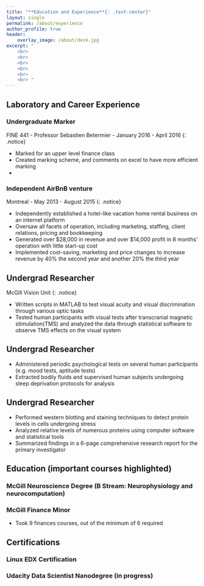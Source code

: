 ```yaml
---
title: "**Education and Experience**{: .text-center}"
layout: single
permalink: /about/experience
author_profile: true
header:
    overlay_image: /about/desk.jpg
excerpt: "
    <br>
    <br>
    <br>
    <br>
    <br>
    <br> "
---
```


## Laboratory and Career Experience 

### Undergraduate Marker 
FINE 441 - Professor Sebastien Betermier - January 2016 - April 2016
{: .notice}
  - Marked for an upper level finance class
  - Created marking scheme, and comments on excel to have more efficient marking 
  - 
  
### Independent AirBnB venture 
Montreal - May 2013 - August 2015
{: .notice}
  - Independently established a hotel-like vacation home rental business on an internet platform
  - Oversaw all facets of operation, including marketing, staffing, client relations, pricing and bookkeeping 
  - Generated over $28,000 in revenue and over $14,000 profit in 8 months’ operation with little start-up cost
  - Implemented cost-saving, marketing and price changes to increase revenue by 40% the second year and another 20% the third year 

## Undergrad Researcher 
McGill Vision Unit 
{: .notice}

  - Written scripts in MATLAB to test visual acuity and visual discrimination through various optic tasks
  - Tested human participants with visual tests after transcranial magnetic stimulation(TMS) and analyzed the data through statistical software to observe TMS effects on the visual system 

## Undergrad Researcher 
  - Administered periodic psychological tests on several human participants (e.g. mood tests, aptitude tests)
  - Extracted bodily fluids and supervised human subjects undergoing sleep deprivation protocols for analysis


## Undergrad Researcher 
  - Performed western blotting and staining techniques to detect protein levels in cells undergoing stress 
  - Analyzed relative levels of numerous proteins using computer software and statistical tools 
  - Summarized findings in a 6-page comprehensive research report for the primary investigator


## Education (important courses highlighted)

### McGill Neuroscience Degree (B Stream: Neurophysiology and neurocomputation)

### McGill Finance Minor 
  - Took 9 finances courses, out of the minimum of 6 required

## Certifications 

### Linux EDX Certification 

### Udacity Data Scientist Nanodegree (in progress)
